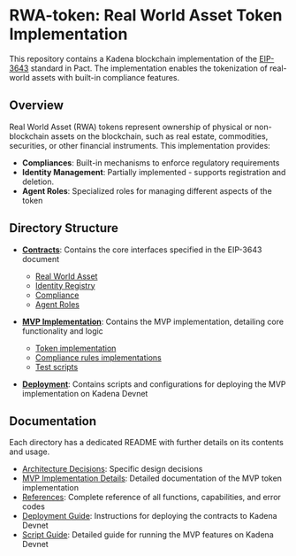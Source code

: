 # RWA-token: Real World Asset Token Implementation

This repository contains a Kadena blockchain implementation of the [EIP-3643](https://eips.ethereum.org/EIPS/eip-3643) standard in Pact. The implementation enables the tokenization of real-world assets with built-in compliance features.

## Overview

Real World Asset (RWA) tokens represent ownership of physical or non-blockchain assets on the blockchain, such as real estate, commodities, securities, or other financial instruments. This implementation provides:

- **Compliances**: Built-in mechanisms to enforce regulatory requirements
- **Identity Management**: Partially implemented - supports registration and deletion.  
- **Agent Roles**: Specialized roles for managing different aspects of the token

## Directory Structure

- **[Contracts](./contracts)**: Contains the core interfaces specified in the EIP-3643 document
  - [Real World Asset](./contracts/real-world-asset/)
  - [Identity Registry](./contracts/registry/)
  - [Compliance](./contracts/compliance/)
  - [Agent Roles](./contracts/roles/)

- **[MVP Implementation](./mvp)**: Contains the MVP implementation, detailing core functionality and logic
  - [Token implementation](./mvp/mvp-token.pact)
  - [Compliance rules implementations](./mvp/compliances/)
  - [Test scripts](./mvp/scripts/)

- **[Deployment](./deploy-mvp/devnet/)**: Contains scripts and configurations for deploying the MVP implementation on Kadena Devnet

## Documentation

Each directory has a dedicated README with further details on its contents and usage.

- [Architecture Decisions](./contracts/ADR.md): Specific design decisions
- [MVP Implementation Details](./mvp/README.md): Detailed documentation of the MVP token implementation
- [References](./mvp/references.md): Complete reference of all functions, capabilities, and error codes
- [Deployment Guide](./deploy-mvp/devnet/README.md): Instructions for deploying the contracts to Kadena Devnet
- [Script Guide](./mvp/scripts/README.md): Detailed guide for running the MVP features on Kadena Devnet